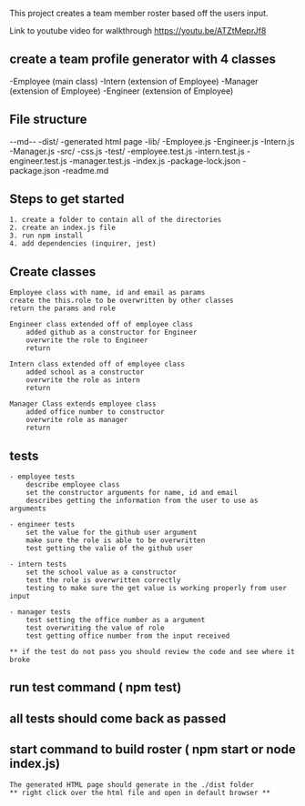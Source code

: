 This project creates a team member roster based off the users input.

Link to youtube video for walkthrough <https://youtu.be/ATZtMeprJf8>

## create a team profile generator with 4 classes
-Employee (main class)
-Intern (extension of Employee)
-Manager (extension of Employee)
-Engineer (extension of Employee)

## File structure
--md--
    -dist/
        -generated html page
    -lib/
        -Employee.js
        -Engineer.js
        -Intern.js
        -Manager.js
    -src/
        -css.js
    -test/
        -employee.test.js
        -intern.test.js
        -engineer.test.js
        -manager.test.js
    -index.js
    -package-lock.json
    -package.json
    -readme.md

## Steps to get started

    1. create a folder to contain all of the directories
    2. create an index.js file
    3. run npm install
    4. add dependencies (inquirer, jest)

## Create classes
    Employee class with name, id and email as params
    create the this.role to be overwritten by other classes
    return the params and role

    Engineer class extended off of employee class 
        added github as a constructor for Engineer
        overwrite the role to Engineer
        return
    
    Intern class extended off of employee class
        added school as a constructor
        overwrite the role as intern
        return
    
    Manager Class extends employee class
        added office number to constructor
        overwrite role as manager
        return

## tests

    - employee tests
        describe employee class
        set the constructor arguments for name, id and email
        describes getting the information from the user to use as arguments

    - engineer tests
        set the value for the github user argument
        make sure the role is able to be overwritten
        test getting the valie of the github user

    - intern tests
        set the school value as a constructor
        test the role is overwritten correctly
        testing to make sure the get value is working properly from user input
    
    - manager tests
        test setting the office number as a argument
        test overwriting the value of role
        test getting office number from the input received

    ** if the test do not pass you should review the code and see where it broke
    
## run test command ( npm test) 
## all tests should come back as passed

## start command to build roster ( npm start or node index.js)

    The generated HTML page should generate in the ./dist folder
    ** right click over the html file and open in default browser **


